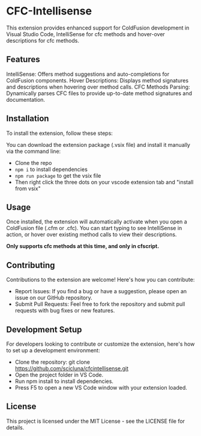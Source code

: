 # CFC-Intellisense
This extension provides enhanced support for ColdFusion development in Visual Studio Code, IntelliSense for cfc methods and hover-over descriptions for cfc methods.

## Features
IntelliSense: Offers method suggestions and auto-completions for ColdFusion components.
Hover Descriptions: Displays method signatures and descriptions when hovering over method calls.
CFC Methods Parsing: Dynamically parses CFC files to provide up-to-date method signatures and documentation.

## Installation
To install the extension, follow these steps:

You can download the extension package (.vsix file) and install it manually via the command line:
- Clone the repo
- ``npm i`` to install dependencies
- ``npm run package`` to get the vsix file
- Then right click the three dots on your vscode extension tab and "install from vsix"

## Usage
Once installed, the extension will automatically activate when you open a ColdFusion file (.cfm or .cfc). You can start typing to see IntelliSense in action, or hover over existing method calls to view their descriptions. 

**Only supports cfc methods at this time, and only in cfscript.**

## Contributing
Contributions to the extension are welcome! Here's how you can contribute:

- Report Issues: If you find a bug or have a suggestion, please open an issue on our GitHub repository.
- Submit Pull Requests: Feel free to fork the repository and submit pull requests with bug fixes or new features.

## Development Setup
For developers looking to contribute or customize the extension, here's how to set up a development environment:
- Clone the repository: git clone https://github.com/scicluna/cfcintellisense.git
- Open the project folder in VS Code.
- Run npm install to install dependencies.
- Press F5 to open a new VS Code window with your extension loaded.

## License
This project is licensed under the MIT License - see the LICENSE file for details.
